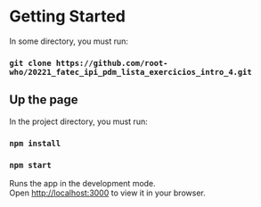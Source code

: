 # Getting Started 

In some directory, you must run:

### `git clone https://github.com/root-who/20221_fatec_ipi_pdm_lista_exercicios_intro_4.git`

## Up the page

In the project directory, you must run:

### `npm install`
### `npm start`

Runs the app in the development mode.\
Open [http://localhost:3000](http://localhost:3000) to view it in your browser.

